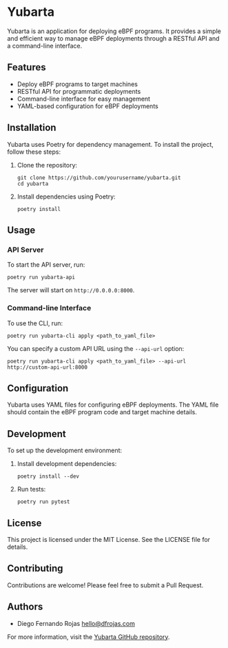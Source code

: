 # Yubarta

Yubarta is an application for deploying eBPF programs. It provides a simple and efficient way to manage eBPF deployments through a RESTful API and a command-line interface.

## Features

- Deploy eBPF programs to target machines
- RESTful API for programmatic deployments
- Command-line interface for easy management
- YAML-based configuration for eBPF deployments

## Installation

Yubarta uses Poetry for dependency management. To install the project, follow these steps:

1. Clone the repository:
   ```
   git clone https://github.com/yourusername/yubarta.git
   cd yubarta
   ```

2. Install dependencies using Poetry:
   ```
   poetry install
   ```

## Usage

### API Server

To start the API server, run:

```
poetry run yubarta-api
```

The server will start on `http://0.0.0.0:8000`.

### Command-line Interface

To use the CLI, run:

```
poetry run yubarta-cli apply <path_to_yaml_file>
```

You can specify a custom API URL using the `--api-url` option:

```
poetry run yubarta-cli apply <path_to_yaml_file> --api-url http://custom-api-url:8000
```

## Configuration

Yubarta uses YAML files for configuring eBPF deployments. The YAML file should contain the eBPF program code and target machine details.

## Development

To set up the development environment:

1. Install development dependencies:
   ```
   poetry install --dev
   ```

2. Run tests:
   ```
   poetry run pytest
   ```

## License

This project is licensed under the MIT License. See the LICENSE file for details.

## Contributing

Contributions are welcome! Please feel free to submit a Pull Request.

## Authors

- Diego Fernando Rojas <hello@dfrojas.com>

For more information, visit the [Yubarta GitHub repository](https://github.com/yourusername/yubarta).